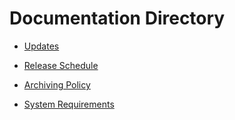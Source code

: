 # Documentation Directory

- [Updates](https://github.com/jdc20181/Krypto/blob/master/Docs/Updates.md#updates-guide)

- [Release Schedule](https://github.com/jdc20181/Krypto/tree/master/Releases#release-schedule)

- [Archiving Policy](https://github.com/jdc20181/Krypto/tree/master/Releases#archiving-policy)

- [System Requirements](https://github.com/jdc20181/Krypto/tree/master/Releases#system-requirements)

